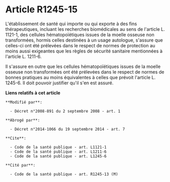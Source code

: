 # Article R1245-15

L'établissement de santé qui importe ou qui exporte à des fins thérapeutiques, incluant les recherches biomédicales au sens
de l'article L. 1121-1, des cellules hématopoïétiques issues de la moelle osseuse non transformées, hormis celles destinées à
un usage autologue, s'assure que celles-ci ont été prélevées dans le respect de normes de protection au moins aussi
exigeantes que les règles de sécurité sanitaire mentionnées à l'article L. 1211-6. 

Il s'assure en outre que les cellules hématopoïétiques issues de la moelle osseuse non transformées ont été prélevées dans le
respect de normes de bonnes pratiques au moins équivalentes à celles que prévoit l'article L. 1245-6. Il doit pouvoir
justifier qu'il s'en est assuré.

**Liens relatifs à cet article**

	**Modifié par**:

	  - Décret n°2008-891 du 2 septembre 2008 - art. 1

	**Abrogé par**:

	  - Décret n°2014-1066 du 19 septembre 2014 - art. 7

	**Cite**:

	  - Code de la santé publique - art. L1121-1
	  - Code de la santé publique - art. L1211-6
	  - Code de la santé publique - art. L1245-6

	**Cité par**:

	  - Code de la santé publique - art. R1245-13 (M)
